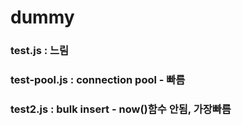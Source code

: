 # dummy
### test.js : 느림
### test-pool.js : connection pool - 빠름 
### test2.js : bulk insert - now()함수 안됨, 가장빠름
